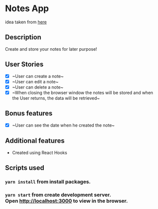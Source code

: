 # Notes App

idea taken from [here](https://github.com/florinpop17/app-ideas/blob/master/Projects/1-Beginner/Notes-App.md)

## Description

Create and store your notes for later purpose!

## User Stories

- [x] ~User can create a note~
- [x] ~User can edit a note~
- [x] ~User can delete a note~
- [x] ~When closing the browser window the notes will be stored and when the User returns, the data will be retrieved~

## Bonus features

- [x] ~User can see the date when he created the note~

## Additional features

- Created using React Hooks

## Scripts used

### `yarn install` from install packages.

### `yarn start` from create development server.<br/> Open [http://localhost:3000](http://localhost:3000) to view in the browser.

